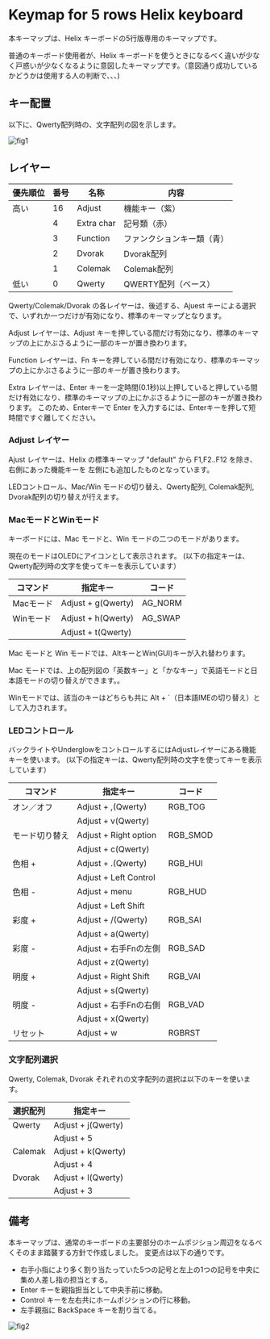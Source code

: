 # Keymap for 5 rows Helix keyboard

本キーマップは、Helix キーボードの5行版専用のキーマップです。

普通のキーボード使用者が、Helix キーボードを使うときになるべく違いが少なく戸惑いが少なくなるように意図したキーマップです。（意図通り成功しているかどうかは使用する人の判断で、、、)

## キー配置
以下に、Qwerty配列時の、文字配列の図を示します。


![fig1](https://gist.github.com/mtei/c81a3688206aa50996339cb9ced4751d/raw/0ae6d5a510727982d80f970ef140d7cb6769c8bc/helix-five_rows_r2.png)

## レイヤー

|優先順位|番号|名称|内容|
| ---- | ---- | --- | --- |
|高い|16|Adjust|機能キー（紫）|
||4|Extra char|記号類（赤）|
||3|Function|ファンクションキー類（青）|
||2|Dvorak|Dvorak配列|
||1|Colemak|Colemak配列|
|低い|0|Qwerty|QWERTY配列（ベース）|

Qwerty/Colemak/Dvorak の各レイヤーは、後述する、Ajuest キーによる選択で、いずれか一つだけが有効になり、標準のキーマップとなります。

Adjust レイヤーは、Adjust キーを押している間だけ有効になり、標準のキーマップの上にかぶさるように一部のキーが置き換わります。

Function レイヤーは、Fn キーを押している間だけ有効になり、標準のキーマップの上にかぶさるように一部のキーが置き換わります。

Extra レイヤーは、Enter キーを一定時間(0.1秒)以上押していると押している間だけ有効になり、標準のキーマップの上にかぶさるように一部のキーが置き換わります。
このため、Enterキーで Enter を入力するには、Enterキーを押して短時間ですぐ離してください。

### Adjust レイヤー
Ajust レイヤーは、Helix の標準キーマップ "default" から F1,F2..F12 を除き、右側にあった機能キーを
左側にも追加したものとなっています。

LEDコントロール、Mac/Win モードの切り替え、Qwerty配列, Colemak配列, Dvorak配列の切り替えが行えます。

### MacモードとWinモード
キーボードには、Mac モードと、Win モードの二つのモードがあります。

現在のモードはOLEDにアイコンとして表示されます。
(以下の指定キーは、Qwerty配列時の文字を使ってキーを表示しています）

|コマンド|指定キー|コード|
| ---- | ---- | --- |
|Macモード|Adjust + g(Qwerty)|AG_NORM|
|Winモード|Adjust + h(Qwerty)|AG_SWAP|
|        |Adjust + t(Qwerty)|       |

Mac モードと Win モードでは、AltキーとWin(GUI)キーが入れ替わります。

Mac モードでは、上の配列図の「英数キー」と「かなキー」で英語モードと日本語モードの切り替えができます。。

Winモードでは、該当のキーはどちらも共に Alt + `（日本語IMEの切り替え）として入力されます。

### LEDコントロール

バックライトやUnderglowをコントロールするにはAdjustレイヤーにある機能キーを使います。
(以下の指定キーは、Qwerty配列時の文字を使ってキーを表示しています）

|コマンド|指定キー|コード|
| ---- | ---- | --- |
|オン／オフ|Adjust + ,(Qwerty)|RGB_TOG|
|      |Adjust + v(Qwerty)|       |
|モード切り替え|Adjust + Right option |RGB_SMOD|
|           |Adjust + c(Qwerty)|       |
|色相 +|Adjust + .(Qwerty)|RGB_HUI|
|     |Adjust + Left Control|       |
|色相 -|Adjust + menu|RGB_HUD|
|     |Adjust + Left Shift  |       |
|彩度 +|Adjust + /(Qwerty)   |RGB_SAI|
|     |Adjust + a(Qwerty)   |       |
|彩度 -|Adjust + 右手Fnの左側|RGB_SAD|
|     |Adjust + z(Qwerty)  |       |
|明度 +|Adjust + Right Shift|RGB_VAI|
|     |Adjust + s(Qwerty)  |       |
|明度 -|Adjust + 右手Fnの右側|RGB_VAD|
|     |Adjust + x(Qwerty)  |       |
|リセット|Adjust + w|RGBRST|

### 文字配列選択
Qwerty, Colemak, Dvorak それぞれの文字配列の選択は以下のキーを使います。

|選択配列|指定キー|
| ---- | ---- |
|Qwerty | Adjust + j(Qwerty) |
|       | Adjust + 5|
|Calemak| Adjust + k(Qwerty) |
|       | Adjust + 4|
|Dvorak | Adjust + l(Qwerty) |
|       | Adjust + 3|

## 備考
本キーマップは、通常のキーボードの主要部分のホームポジション周辺をなるべくそのまま踏襲する方針で作成しました。
変更点は以下の通りです。

 * 右手小指により多く割り当たっていた5つの記号と左上の1つの記号を中央に集め人差し指の担当とする。
 * Enter キーを親指担当として中央手前に移動。
 * Control キーを左右共にホームポジションの行に移動。
 * 左手親指に BackSpace キーを割り当てる。

![fig2](https://gist.github.com/mtei/c81a3688206aa50996339cb9ced4751d/raw/9979482e9aa0b25962fad9ee634cd1c23cef1751/five_rows_making.jpg)
